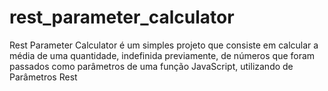 # rest_parameter_calculator
Rest Parameter Calculator é um simples projeto que consiste em calcular a média de uma quantidade, indefinida previamente, de números que foram passados como parâmetros de uma função JavaScript, utilizando de Parâmetros Rest 
